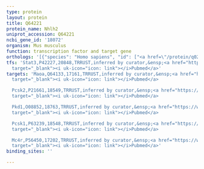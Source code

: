 ```yaml
---
type: protein
layout: protein
title: Q64221
protein_name: Nhlh2
uniprot_accession: Q64221
ncbi_gene_id: '18072'
organism: Mus musculus
function: transcription factor and target gene
orthologs: '[{"species": "Homo sapiens", "id": ["<a href=\"/protein/q02577\">Q02577</a>"]}, {"species": "Rattus norvegicus", "id": ["D4A265"]}]'
tfs: 'Stat3,P42227,20848,TRRUST,inferred by curator,&ensp;<a href="https://www.ncbi.nlm.nih.gov/pubmed/?term=29087512%5Buid%5D+OR+24486192%5Buid%5D"
  target="_blank"><i uk-icon="icon: link"></i>Pubmed</a>'
targets: 'Maoa,Q64133,17161,TRRUST,inferred by curator,&ensp;<a href="https://www.ncbi.nlm.nih.gov/pubmed/?term=29087512%5Buid%5D+OR+22169038%5Buid%5D"
  target="_blank"><i uk-icon="icon: link"></i>Pubmed</a>

  Pcsk2,P21661,18549,TRRUST,inferred by curator,&ensp;<a href="https://www.ncbi.nlm.nih.gov/pubmed/?term=17485352%5Buid%5D+OR+29087512%5Buid%5D"
  target="_blank"><i uk-icon="icon: link"></i>Pubmed</a>

  Pkd1,O08852,18763,TRRUST,inferred by curator,&ensp;<a href="https://www.ncbi.nlm.nih.gov/pubmed/?term=29087512%5Buid%5D+OR+18356286%5Buid%5D"
  target="_blank"><i uk-icon="icon: link"></i>Pubmed</a>

  Pcsk1,P63239,18548,TRRUST,inferred by curator,&ensp;<a href="https://www.ncbi.nlm.nih.gov/pubmed/?term=29087512%5Buid%5D+OR+17485352%5Buid%5D+OR+18356286%5Buid%5D"
  target="_blank"><i uk-icon="icon: link"></i>Pubmed</a>

  Mc4r,P56450,17202,TRRUST,inferred by curator,&ensp;<a href="https://www.ncbi.nlm.nih.gov/pubmed/?term=29087512%5Buid%5D+OR+21664420%5Buid%5D"
  target="_blank"><i uk-icon="icon: link"></i>Pubmed</a>'
binding_sites: ''

---
```

